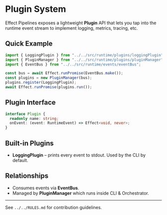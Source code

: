 # Plugin System

Effect Pipelines exposes a lightweight **Plugin** API that lets you tap into the runtime event stream to implement logging, metrics, tracing, etc.

## Quick Example
```ts
import { LoggingPlugin } from "../../src/runtime/plugins/loggingPlugin";
import { PluginManager } from "../../src/runtime/plugins/pluginManager";
import { EventBus } from "../../src/runtime/events/eventBus";

const bus = await Effect.runPromise(EventBus.make());
const plugins = new PluginManager(bus);
plugins.register(LoggingPlugin);
await Effect.runPromise(plugins.run());
```

## Plugin Interface
```ts
interface Plugin {
  readonly name: string;
  onEvent: (event: RuntimeEvent) => Effect<void, never>;
}
```

## Built-in Plugins
* **LoggingPlugin** – prints every event to stdout. Used by the CLI by default.

## Relationships
* Consumes events via **EventBus**.
* Managed by **PluginManager** which runs inside CLI & Orchestrator.

---
See `../../RULES.md` for contribution guidelines. 